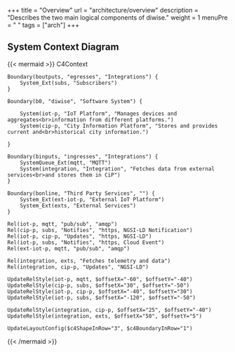 +++
title = "Overview"
url = "architecture/overview"
description = "Describes the two main logical components of diwise."
weight = 1
menuPre = "<i class='fas fa-satellite'></i> "
tags = ["arch"]
+++


## System Context Diagram

{{< mermaid >}}
C4Context

    Boundary(boutputs, "egresses", "Integrations") {
        System_Ext(subs, "Subscribers")
    }

    Boundary(b0, "diwise", "Software System") {
    
        System(iot-p, "IoT Platform", "Manages devices and aggregates<br>information from different platforms.")
        System(cip-p, "City Information Platform", "Stores and provides current and<br>historical city information.")

    }

    Boundary(binputs, "ingresses", "Integrations") {
        SystemQueue_Ext(mqtt, "MQTT")
        System(integration, "Integration", "Fetches data from external services<br>and stores them in CiP")
    }

    Boundary(bonline, "Third Party Services", "") {
        System_Ext(ext-iot-p, "External IoT Platform")
        System_Ext(exts, "External Services")
    }

    Rel(iot-p, mqtt, "pub/sub", "amqp")
    Rel(cip-p, subs, "Notifies", "https, NGSI-LD Notification")
    Rel(iot-p, cip-p, "Updates", "https, NGSI-LD")
    Rel(iot-p, subs, "Notifies", "https, Cloud Event")
    Rel(ext-iot-p, mqtt, "pub/sub", "amqp")

    Rel(integration, exts, "Fetches telemetry and data")
    Rel(integration, cip-p, "Updates", "NGSI-LD")

    UpdateRelStyle(iot-p, mqtt, $offsetX="-60", $offsetY="-40")
    UpdateRelStyle(cip-p, subs, $offsetX="30", $offsetY="-50")
    UpdateRelStyle(iot-p, cip-p, $offsetX="-40", $offsetY="30")
    UpdateRelStyle(iot-p, subs, $offsetX="-120", $offsetY="-50")

    UpdateRelStyle(integration, cip-p, $offsetX="25", $offsetY="-40")
    UpdateRelStyle(integration, exts, $offsetX="50", $offsetY="5")

    UpdateLayoutConfig($c4ShapeInRow="3", $c4BoundaryInRow="1")
{{< /mermaid >}}
